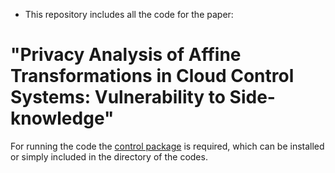 * This repository includes all the code for the paper:
# "Privacy Analysis of Affine Transformations in Cloud Control Systems: Vulnerability to Side-knowledge"

For running the code the [control package](https://python-control.readthedocs.io/en/0.9.4/) is required, which can be installed or simply included in the
directory of the codes. 
 
